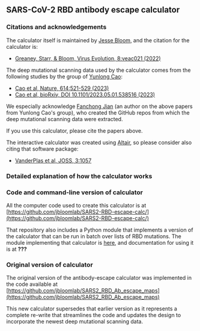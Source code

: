 ## SARS-CoV-2 RBD antibody escape calculator


### Citations and acknowledgements
The calculator itself is maintained by [Jesse Bloom](https://twitter.com/jbloom_lab), and the citation for the calculator is:

 - [Greaney, Starr, & Bloom, Virus Evolution, 8:veac021 (2022)](https://doi.org/10.1093/ve/veac021)

The deep mutational scanning data used by the calculator comes from the following studies by the group of [Yunlong Cao](https://twitter.com/yunlong_cao/):

 - [Cao et al, Nature, 614:521-529 (2023)](https://www.nature.com/articles/s41586-022-05644-7)
 - [Cao et al, bioRxiv, DOI 10.1101/2023.05.01.538516 (2023)](https://doi.org/10.1101/2023.05.01.538516)

We especially acknowledge [Fanchong Jian](https://twitter.com/jianfcpku) (an author on the above papers from Yunlong Cao's group), who created the GitHub repos from which the deep mutational scanning data were extracted.

If you use this calculator, please cite the papers above.

The interactive calculator was created using [Altair](https://altair-viz.github.io/), so please consider also citing that software package:

 - [VanderPlas et al, JOSS, 3:1057](https://joss.theoj.org/papers/10.21105/joss.01057)

### Detailed explanation of how the calculator works


### Code and command-line version of calculator
All the computer code used to create this calculator is at [https://github.com/jbloomlab/SARS2-RBD-escape-calc/](https://github.com/jbloomlab/SARS2-RBD-escape-calc/)

That repository also includes a Python module that implements a version of the calculator that can be run in batch over lists of RBD mutations.
The module implementing that calculator is [here](https://github.com/jbloomlab/SARS2-RBD-escape-calc/blob/main/escapecalculator.py), and documentation for using it is at **???**

### Original version of calculator
The original version of the antibody-escape calculator was implemented in the code available at [https://github.com/jbloomlab/SARS2_RBD_Ab_escape_maps](https://github.com/jbloomlab/SARS2_RBD_Ab_escape_maps)

This new calculator supersedes that earlier version as it represents a complete re-write that streamlines the code and updates the design to incorporate the newest deep mutational scanning data.
